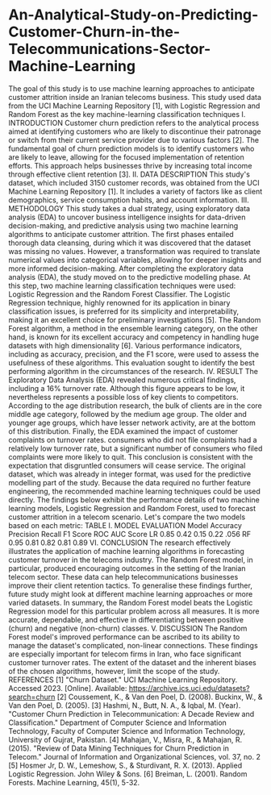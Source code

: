 # An-Analytical-Study-on-Predicting-Customer-Churn-in-the-Telecommunications-Sector-Machine-Learning
The goal of this study is to use machine learning approaches to anticipate customer attrition inside an Iranian telecoms business. This study used data from the UCI Machine Learning Repository [1], with Logistic Regression and Random Forest as the key machine-learning classification techniques
I.	INTRODUCTION 
Customer churn prediction refers to the analytical process aimed at identifying customers who are likely to discontinue their patronage or switch from their current service provider due to various factors [2]. The fundamental goal of churn prediction models is to identify customers who are likely to leave, allowing for the focused implementation of retention efforts. This approach helps businesses thrive by increasing total income through effective client retention [3].
II.	DATA DESCRIPTION
This study's dataset, which included 3150 customer records, was obtained from the UCI Machine Learning Repository [1]. It includes a variety of factors like as client demographics, service consumption habits, and account information. 
III.	METHODOLOGY
This study takes a dual strategy, using exploratory data analysis (EDA) to uncover business intelligence insights for data-driven decision-making, and predictive analysis using two machine learning algorithms to anticipate customer attrition. The first phases entailed thorough data cleansing, during which it was discovered that the dataset was missing no values. However, a transformation was required to translate numerical values into categorical variables, allowing for deeper insights and more informed decision-making.
After completing the exploratory data analysis (EDA), the study moved on to the predictive modelling phase. At this step, two machine learning classification techniques were used: Logistic Regression and the Random Forest Classifier. The Logistic Regression technique, highly renowned for its application in binary classification issues, is preferred for its simplicity and interpretability, making it an excellent choice for preliminary investigations [5]. The Random Forest algorithm, a method in the ensemble learning category, on the other hand, is known for its excellent accuracy and competency in handling huge datasets with high dimensionality [6]. Various performance indicators, including as accuracy, precision, and the F1 score, were used to assess the usefulness of these algorithms. This evaluation sought to identify the best performing algorithm in the circumstances of the research.
IV.	RESULT
The Exploratory Data Analysis (EDA) revealed numerous critical findings, including a 16% turnover rate. Although this figure appears to be low, it nevertheless represents a possible loss of key clients to competitors. According to the age distribution research, the bulk of clients are in the core middle age category, followed by the medium age group. The older and younger age groups, which have lesser network activity, are at the bottom of this distribution.
Finally, the EDA examined the impact of customer complaints on turnover rates. consumers who did not file complaints had a relatively low turnover rate, but a significant number of consumers who filed complaints were more likely to quit. This conclusion is consistent with the expectation that disgruntled consumers will cease service.
The original dataset, which was already in integer format, was used for the predictive modelling part of the study. Because the data required no further feature engineering, the recommended machine learning techniques could be used directly.
The findings below exhibit the performance details of two machine learning models, Logistic Regression and Random Forest, used to forecast customer attrition in a telecom scenario. Let's compare the two models based on each metric:
TABLE I. 	MODEL EVALUATION
Model	Accuracy	Precision	Recall	F1 Score	ROC AUC Score
LR	0.85	0.42	0.15	0.22	.056
RF	0.95	0.81	0.82	0.81	0.89
VI.	CONCLUSION
The research effectively illustrates the application of machine learning algorithms in forecasting customer turnover in the telecoms industry. The Random Forest model, in particular, produced encouraging outcomes in the setting of the Iranian telecom sector. These data can help telecommunications businesses improve their client retention tactics. To generalise these findings further, future study might look at different machine learning approaches or more varied datasets.
In summary, the Random Forest model beats the Logistic Regression model for this particular problem across all measures. It is more accurate, dependable, and effective in differentiating between positive (churn) and negative (non-churn) classes.
V.	DISCUSSION
The Random Forest model's improved performance can be ascribed to its ability to manage the dataset's complicated, non-linear connections. These findings are especially important for telecom firms in Iran, who face significant customer turnover rates. The extent of the dataset and the inherent biases of the chosen algorithms, however, limit the scope of the study.
REFERENCES
[1]	"Churn Dataset." UCI Machine Learning Repository. Accessed 2023. [Online]. Available: https://archive.ics.uci.edu/datasets?search=churn
[2]	Coussement, K., & Van den Poel, D. (2008). Buckinx, W., & Van den Poel, D. (2005).
[3]	Hashmi, N., Butt, N. A., & Iqbal, M. (Year). "Customer Churn Prediction in Telecommunication: A Decade Review and Classification." Department of Computer Science and Information Technology, Faculty of Computer Science and Information Technology, University of Gujrat, Pakistan.
[4]	Mahajan, V., Misra, R., & Mahajan, R. (2015). "Review of Data Mining Techniques for Churn Prediction in Telecom." Journal of Information and Organizational Sciences, vol. 37, no. 2
[5]	Hosmer Jr, D. W., Lemeshow, S., & Sturdivant, R. X. (2013). Applied Logistic Regression. John Wiley & Sons.
[6]	Breiman, L. (2001). Random Forests. Machine Learning, 45(1), 5-32.
